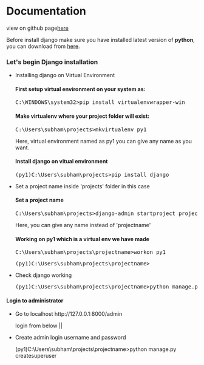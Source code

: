 <html>
    <h1>Documentation</h1>
    <p>view on github page<a href="https://subhamghimire.github.io/dj1/">here</a></p>
    <p>Before install django make sure you have installed latest version of <b>python</b>, you can download from <a href="https://www.python.org/downloads/" target="_blank">here</a>.</p>
<h3>Let's begin Django installation</h3>
<nav>
    <ul>
        <li>Installing django on Virtual Environment </li>
        <h4>First setup virtual environment on your system as:</h4>
        <pre>C:\WINDOWS\system32>pip install virtualenvwrapper-win</pre>
        <h4>Make virtualenv where your project folder will exist: </h4>
        <pre>C:\Users\subham\projects>mkvirtualenv py1</pre>
        <p>Here, virtual environment named as py1 you can give any name as you want.</p>
        <h4>Install django on vitual environment</h4>
        <pre>(py1)C:\Users\subham\projects>pip install django</pre>
        <li>Set a project name inside 'projects' folder in this case</li>
        <h4>Set a project name</h4>
        <pre>C:\Users\subham\projects>django-admin startproject projectname</pre>
        <p>Here, you can give any name instead of 'projectname'</p>
        <h4>Working on py1 which is a virtual env we have made</h4>
        <pre>C:\Users\subham\projects\projectname>workon py1</pre>
        <pre>(py1)C:\Users\subham\projects\projectname></pre>
        <li>Check django working</li>
        <pre>(py1)C:\Users\subham\projects\projectname>python manage.py runserver</pre>
    </ul>
    <h4>Login to administrator</h4>
    <nav><ul>
        <li>Go to localhost http://127.0.0.1:8000/admin</li>
        <p>login from below ||</p>
        <li>Create admin login username and password</li>
        <p>(py1)C:\Users\subham\projects\projectname>python manage.py createsuperuser</p>
    </ul></nav>
</nav>
</html>
